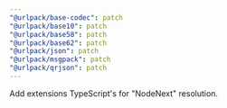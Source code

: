 ```yaml
---
"@urlpack/base-codec": patch
"@urlpack/base10": patch
"@urlpack/base58": patch
"@urlpack/base62": patch
"@urlpack/json": patch
"@urlpack/msgpack": patch
"@urlpack/qrjson": patch
---
```


Add extensions TypeScript's for "NodeNext" resolution.
